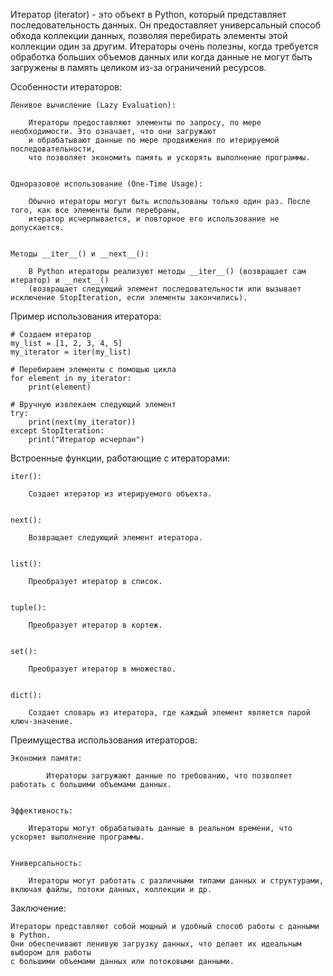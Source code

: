 

Итератор (iterator) - это объект в Python, который представляет последовательность данных.
Он предоставляет универсальный способ обхода коллекции данных, позволяя перебирать элементы
этой коллекции один за другим. Итераторы очень полезны, когда требуется обработка больших объемов данных 
или когда данные не могут быть загружены в память целиком из-за ограничений ресурсов.


Особенности итераторов:

    Ленивое вычисление (Lazy Evaluation): 

        Итераторы предоставляют элементы по запросу, по мере необходимости. Это означает, что они загружают 
        и обрабатывают данные по мере продвижения по итерируемой последовательности, 
        что позволяет экономить память и ускорять выполнение программы.


    Одноразовое использование (One-Time Usage): 

        Обычно итераторы могут быть использованы только один раз. После того, как все элементы были перебраны, 
        итератор исчерпывается, и повторное его использование не допускается.


    Методы __iter__() и __next__(): 

        В Python итераторы реализуют методы __iter__() (возвращает сам итератор) и __next__() 
        (возвращает следующий элемент последовательности или вызывает исключение StopIteration, если элементы закончились).



Пример использования итератора:
    
    # Создаем итератор
    my_list = [1, 2, 3, 4, 5]
    my_iterator = iter(my_list)
    
    # Перебираем элементы с помощью цикла
    for element in my_iterator:
        print(element)
    
    # Вручную извлекаем следующий элемент
    try:
        print(next(my_iterator))
    except StopIteration:
        print("Итератор исчерпан")



Встроенные функции, работающие с итераторами:

    iter(): 

        Создает итератор из итерируемого объекта.
    

    next(): 

        Возвращает следующий элемент итератора.
    

    list(): 

        Преобразует итератор в список.
    

    tuple(): 

        Преобразует итератор в кортеж.
    

    set(): 

        Преобразует итератор в множество.
    

    dict(): 

        Создает словарь из итератора, где каждый элемент является парой ключ-значение.



Преимущества использования итераторов:

    Экономия памяти: 
        
            Итераторы загружают данные по требованию, что позволяет работать с большими объемами данных.
    

    Эффективность: 

        Итераторы могут обрабатывать данные в реальном времени, что ускоряет выполнение программы.
    

    Универсальность: 

        Итераторы могут работать с различными типами данных и структурами, включая файлы, потоки данных, коллекции и др.



Заключение:

    Итераторы представляют собой мощный и удобный способ работы с данными в Python. 
    Они обеспечивают ленивую загрузку данных, что делает их идеальным выбором для работы 
    с большими объемами данных или потоковыми данными.